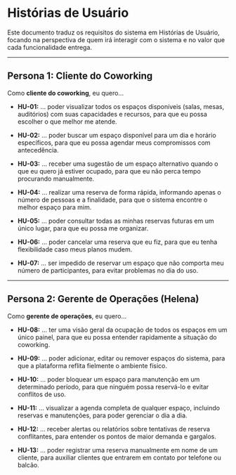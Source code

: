 # Histórias de Usuário

Este documento traduz os requisitos do sistema em Histórias de Usuário, focando na perspectiva de quem irá interagir com o sistema e no valor que cada funcionalidade entrega.

---

## Persona 1: Cliente do Coworking

Como **cliente do coworking**, eu quero...

- **HU-01:** ... poder visualizar todos os espaços disponíveis (salas, mesas, auditórios) com suas capacidades e recursos, para que eu possa escolher o que melhor me atende.

- **HU-02:** ... poder buscar um espaço disponível para um dia e horário específicos, para que eu possa agendar meus compromissos com antecedência.

- **HU-03:** ... receber uma sugestão de um espaço alternativo quando o que eu quero já estiver ocupado, para que eu não perca tempo procurando manualmente.

- **HU-04:** ... realizar uma reserva de forma rápida, informando apenas o número de pessoas e a finalidade, para que o sistema encontre o melhor espaço para mim.

- **HU-05:** ... poder consultar todas as minhas reservas futuras em um único lugar, para que eu possa me organizar.

- **HU-06:** ... poder cancelar uma reserva que eu fiz, para que eu tenha flexibilidade caso meus planos mudem.

- **HU-07:** ... ser impedido de reservar um espaço que não comporta meu número de participantes, para evitar problemas no dia do uso.

---

## Persona 2: Gerente de Operações (Helena)

Como **gerente de operações**, eu quero...

- **HU-08:** ... ter uma visão geral da ocupação de todos os espaços em um único painel, para que eu possa entender rapidamente a situação do coworking.

- **HU-09:** ... poder adicionar, editar ou remover espaços do sistema, para que a plataforma reflita fielmente o ambiente físico.

- **HU-10:** ... poder bloquear um espaço para manutenção em um determinado período, para que ninguém possa reservá-lo e evitar conflitos de uso.

- **HU-11:** ... visualizar a agenda completa de qualquer espaço, incluindo reservas e manutenções, para poder gerenciar o dia a dia.

- **HU-12:** ... receber alertas ou relatórios sobre tentativas de reserva conflitantes, para entender os pontos de maior demanda e gargalos.

- **HU-13:** ... poder registrar uma reserva manualmente em nome de um cliente, para auxiliar clientes que entrarem em contato por telefone ou balcão.
